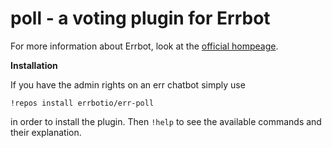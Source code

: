 # poll - a voting plugin for Errbot #

For more information about Errbot, look at the [official hompeage][errbot].

**Installation**

If you have the admin rights on an err chatbot simply use
```
!repos install errbotio/err-poll
```
in order to install the plugin.
Then `!help` to see the available commands and their explanation.

[errbot]: https://errbot.io
